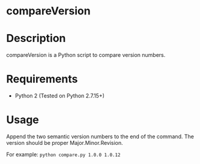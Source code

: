 # compareVersion

# Description
compareVersion is a Python script to compare version numbers.

# Requirements 
 - Python 2 (Tested on Python 2.7.15+)

# Usage 
 Append the two semantic version numbers to the end of the command. The version should be proper Major.Minor.Revision. 
 
 For example:
 ```python compare.py 1.0.0 1.0.12```
